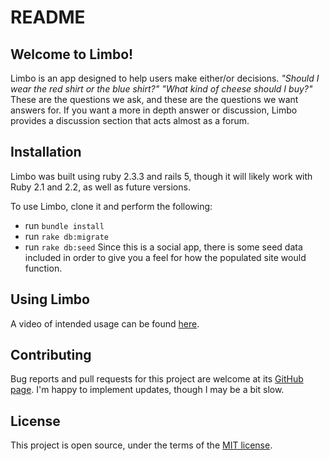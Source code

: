 # README

## Welcome to Limbo!

Limbo is an app designed to help users make either/or decisions. _"Should I wear the red shirt or the blue shirt?" "What kind of cheese should I buy?"_ These are the questions we ask, and these are the questions we want answers for. If you want a more in depth answer or discussion, Limbo provides a discussion section that acts almost as a forum.

## Installation

Limbo was built using ruby 2.3.3 and rails 5, though it will likely work with Ruby 2.1 and 2.2, as well as future versions.

To use Limbo, clone it and perform the following:
* run `bundle install`
* run `rake db:migrate`
* run `rake db:seed`
Since this is a social app, there is some seed data included in order to give you a feel for how the populated site would function.

## Using Limbo

A video of intended usage can be found [here](https://youtu.be/DIhTcSCIjts).

## Contributing

Bug reports and pull requests for this project are welcome at its [GitHub page](https://github.com/gloverab/limbo-on-rails). I'm happy to implement updates, though I may be a bit slow.

## License

This project is open source, under the terms of the [MIT license](https://opensource.org/licenses/MIT).
